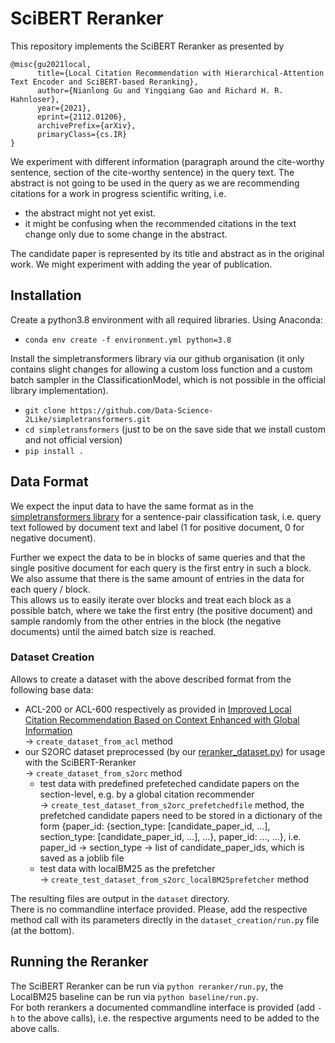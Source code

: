 # SciBERT Reranker
This repository implements the SciBERT Reranker as presented by
```
@misc{gu2021local,
      title={Local Citation Recommendation with Hierarchical-Attention Text Encoder and SciBERT-based Reranking}, 
      author={Nianlong Gu and Yingqiang Gao and Richard H. R. Hahnloser},
      year={2021},
      eprint={2112.01206},
      archivePrefix={arXiv},
      primaryClass={cs.IR}
}
```
We experiment with different information (paragraph around the cite-worthy sentence, section of the cite-worthy sentence) in the query text.
The abstract is not going to be used in the query as we are recommending citations for a work in progress scientific writing, i.e.
- the abstract might not yet exist.
- it might be confusing when the recommended citations in the text change only due to some change in the abstract.

The candidate paper is represented by its title and abstract as in the original work. We might experiment with adding the year of publication.

## Installation
Create a python3.8 environment with all required libraries. Using Anaconda:
- `conda env create -f environment.yml python=3.8`

Install the simpletransformers library via our github organisation (it only contains slight changes for allowing
a custom loss function and a custom batch sampler in the ClassificationModel, which is not possible in the official library implementation).
- `git clone https://github.com/Data-Science-2Like/simpletransformers.git`  
- `cd simpletransformers` (just to be on the save side that we install custom and not official version)
- `pip install .`

## Data Format
We expect the input data to have the same format as in the [simpletransformers library](https://simpletransformers.ai/docs/sentence-pair-classification/) for a sentence-pair classification task,
i.e. query text followed by document text and label (1 for positive document, 0 for negative document).

Further we expect the data to be in blocks of same queries and that the single positive document for each query is the first entry in such a block.
We also assume that there is the same amount of entries in the data for each query / block.  
This allows us to easily iterate over blocks and treat each block as a possible batch, where we take the first entry (the positive document)
and sample randomly from the other entries in the block (the negative documents) until the aimed batch size is reached.

### Dataset Creation
Allows to create a dataset with the above described format from the following base data:
- ACL-200 or ACL-600 respectively as provided in [Improved Local Citation Recommendation Based on Context Enhanced with Global Information](https://aclanthology.org/2020.sdp-1.11/)  
    &rarr; `create_dataset_from_acl` method
- our S2ORC dataset preprocessed (by our [reranker_dataset.py](https://github.com/Data-Science-2Like/dataset-creation/blob/main/reranker/reranker_dataset.py)) for usage with the SciBERT-Reranker  
    &rarr; `create_dataset_from_s2orc` method
  - test data with predefined prefeteched candidate papers on the section-level, e.g. by a global citation recommender   
      &rarr; `create_test_dataset_from_s2orc_prefetchedfile` method, the prefetched candidate papers need to be stored in a dictionary of the form {paper_id: {section_type: [candidate_paper_id, ...], section_type: [candidate_paper_id, ...], ...}, paper_id: ..., ...}, i.e. paper_id &rarr; section_type &rarr; list of candidate_paper_ids, which is saved as a joblib file
  - test data with localBM25 as the prefetcher   
      &rarr; `create_test_dataset_from_s2orc_localBM25prefetcher` method

The resulting files are output in the `dataset` directory.  
There is no commandline interface provided. Please, add the respective method call with its parameters directly in the `dataset_creation/run.py` file (at the bottom).

## Running the Reranker
The SciBERT Reranker can be run via `python reranker/run.py`, the LocalBM25 baseline can be run via `python baseline/run.py`.  
For both rerankers a documented commandline interface is provided (add `-h` to the above calls), i.e. the respective arguments need to be added to the above calls. 
